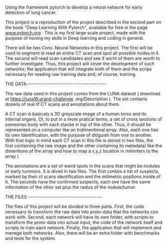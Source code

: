 Using the framework pytorch to develop a neural network for early detection of lung cancer.

This project is a reproduction of the project described in the second part on the book "Deep Learning With
Pytorch", available for free in the page www.pytorch.org . This is my first large scale project, made with the
purpose of honing my skills in Deep learning and coding in general.

There will be two Conv. Neural Networks in this project. The first will be used to segment ie read an entire CT
scan and spot all possible nodes in it. The second will read scan candidates and see if wicht of them are worth
to further investigate. Thus, this project will cover the development of such networks; the application that
will integrate both of them and the scrips necessary for reading raw training data and, of course, training.

THE DATA----------------------------------------

The raw data used in this project comes from the LUNA dataset ( download at https://luna16.grand-challenge
.org/Description ). The set contains dozens of real lif CT scans and annotations about them.

A CT scan is basicaly a 3D greyscale image of a human torso and its internal organs. Or, to put in a more
pratical terms, a set of cross sections of someones body with each stacke in top of the other. Thus, it should
be represented on a computer like an tridimentional array. Also, each one has its own identification, with the
purpose of ditiguish from one to another. With that logic in mind each CT scan in this file is stored in two 
files, the first containing the raw image and the other containing its metadata( like the dimentions of the 
array and how to map a x,y,z location in milimiters to the array )

The annotations are a set of weird spots in the scans that might be nodules or early tummors. It is dived in
two files. The first contais a list of suspects, marked by their ct scans identification and the milimetric 
positions inside of it. The seconds have the confirmed suspects, each ove have the same information of the other set plus the radius of the nodule/tumor. 

THE FILES -------------------------------------

The files of this project will be divided in three parts. First, the code necessary to transform the raw data
into proto-data that the networks con work with. Second, each network will have its own folder, with scripts to transform the proto-data into actual input, the code of the network itself and scripts to train each network. Finally, the application that will implement and manege both networks. Also, there will be an extra folder with
benchmarks and tests for the system.